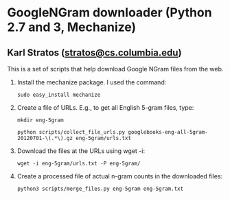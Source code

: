 # GoogleNGram downloader (Python 2.7 and 3, Mechanize)
## Karl Stratos (stratos@cs.columbia.edu)
This is a set of scripts that help download Google NGram files from the web.

1. Install the mechanize package. I used the command:

   `sudo easy_install mechanize`

2. Create a file of URLs. E.g., to get all English 5-gram files, type:

   `mkdir eng-5gram`

   `python scripts/collect_file_urls.py googlebooks-eng-all-5gram-20120701-\(.*\).gz eng-5gram/urls.txt`

3. Download the files at the URLs using wget -i:

   `wget -i eng-5gram/urls.txt -P eng-5gram/`

4. Create a processed file of actual n-gram counts in the downloaded files:

   `python3 scripts/merge_files.py eng-5gram eng-5gram.txt`